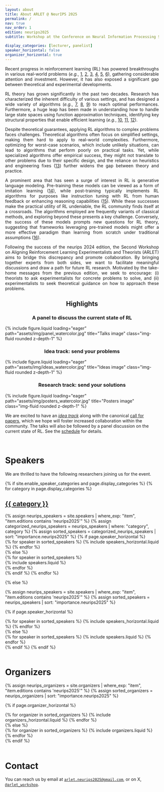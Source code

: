 ```yaml
---
layout: about
title: About ARLET @ NeurIPS 2025
permalink: /
nav: true
nav_order: 1
edition: neurips2025
subtitle: Workshop at the Conference on Neural Information Processing Systems, <a href="https://neurips.cc">date to be defined</a>. San Diego, California.

display_categories: [lecturer, panelist]
speaker_horizontal: false
organizer_horizontal: true
---
```


<div style="text-align: justify">
Recent progress in reinforcement learning (RL) has powered breakthroughs in various real-world problems (<i>e.g.</i>, <a href="https://www.nature.com/articles/nature16961">1</a>, <a href="https://ieeexplore.ieee.org/document/8103164">2</a>, <a href="https://dl.acm.org/doi/abs/10.1145/3543846">3</a>, <a href="https://www.nature.com/articles/s41586-022-05172-4">4</a>, <a href="https://www.nature.com/articles/s41586-023-06004-9">5</a>, <a href="https://arxiv.org/abs/2102.11492">6</a>), gathering considerable attention and investment. However, it has also exposed a significant gap between theoretical and experimental developments. <br>
<p></p>
RL theory has grown significantly in the past two decades. Research has characterized the inherent difficulty of various settings, and has designed a wide variety of algorithms (<i>e.g.</i>, <a href="https://arxiv.org/abs/1807.03765">7</a>, <a href="https://arxiv.org/abs/2005.06392">8</a>, <a href="https://ieeexplore.ieee.org/document/9435807">9</a>) to reach optimal performances. Furthermore, a huge leap has been made in understanding how to handle large state spaces using function approximation techniques, identifying key structural properties that enable efficient learning (<i>e.g.</i>, <a href="https://arxiv.org/abs/1907.05388">10</a>, <a href="https://arxiv.org/abs/1910.03016">11</a>, <a href="https://arxiv.org/abs/2310.07811">12</a>). <br>
<p></p>
Despite theoretical guarantees, applying RL algorithms to complex problems faces challenges. Theoretical algorithms often focus on simplified settings, making them hard to apply to real-world complexities. Furthermore, optimizing for worst-case scenarios, which include unlikely situations, can lead to algorithms that perform poorly on practical tasks. Yet, while specialized algorithms offer empirical success, they might not translate to other problems due to their specific design, and the reliance on heuristics and engineering fixes (<a href="https://iclr-blog-track.github.io/2022/03/25/ppo-implementation-details/">13</a>) further widens the gap between theory and practice. <br>
<p></p>
A prominent area that has seen a surge of interest in RL is generative language modeling. Pre-training these models can be viewed as a form of imitation learning (<a href="https://arxiv.org/abs/2407.15007">14</a>), while post-training typically implements RL algorithms for purposes like instruction tuning with RL from human feedback or enhancing reasoning capabilities (<a href="https://arxiv.org/abs/2405.04483">15</a>). While these successes make the practical utility of RL undeniable, the RL community finds itself at a crossroads. The algorithms employed are frequently variants of classical methods, and exploring beyond these presents a key challenge. Conversely, the success of these models prompts new questions for RL theory, suggesting that frameworks leveraging pre-trained models might offer a more effective paradigm than learning from scratch under traditional assumptions (<a href="https://arxiv.org/abs/2503.07453">16</a>).<br>
<p></p>
Following the success of the neurips 2024 edition, the Second Workshop on Aligning Reinforcement Learning Experimentalists and Theorists (ARLET) aims to bridge this discrepancy and promote collaboration. By bringing together experts from both sides, we want to facilitate meaningful discussions and draw a path for future RL research. Motivated by the take-home messages from the previous edition, we seek to encourage: (i) theorists to ask experimentalists for concrete problems to solve, and (ii) experimentalists to seek theoretical guidance on how to approach these problems.
</div>

<h2 style="text-align:center;">Highlights</h2>
<div class="row">
<div class="col-sm mt-3 mt-md-0">
<h3 style="text-align:center;">A panel to discuss the current state of RL</h3>
{% include figure.liquid loading="eager" path="assets/img/panel_watercolor.jpg" title="Talks image" class="img-fluid rounded z-depth-1" %}
</div>
<div class="col-sm mt-3 mt-md-0">
<h3 style="text-align:center;">Idea track: send your problems</h3>
{% include figure.liquid loading="eager" path="assets/img/ideas_watercolor.jpg" title="Ideas image" class="img-fluid rounded z-depth-1" %}
</div>
<div class="col-sm mt-3 mt-md-0">
<h3 style="text-align:center;">Research track: send your solutions</h3>
{% include figure.liquid loading="eager" path="assets/img/posters_watercolor.jpg" title="Posters image" class="img-fluid rounded z-depth-1" %}
</div>
</div>

We are excited to have an <em><a href="/neurips2025/cfi">idea track</a></em> along with the canonical <a href="/neurips2025/cfp">call for papers</a>, which we hope will foster increased collaboration within the community. The talks will also be followed by a panel discussion on the current state of RL. See the <a href="/neurips2025/schedule">schedule</a> for details.

<!-- Speakers -->
<br>
<h1><b>Speakers</b></h1>

We are thrilled to have the following researchers joining us for the event.

<div class="speakers">
{% if site.enable_speaker_categories and page.display_categories %}
  <!-- Display categorized speakers -->
  {% for category in page.display_categories %}
  <a id="{{ category }}" href=".#{{ category }}">
    <h2 class="category">{{ category }}</h2>
  </a>
  {% assign neurips_speakers = site.speakers | where_exp: "item", "item.editions contains 'neurips2025'" %}
  {% assign categorized_neurips_speakers = neurips_speakers | where: "category", category %}
  {% assign sorted_speakers = categorized_neurips_speakers | sort: "importance.neurips2025" %}
  <!-- Generate cards for each speaker -->
  {% if page.speaker_horizontal %}
  <div class="container">
    <div class="row row-cols-2">
    {% for speaker in sorted_speakers %}
      {% include speakers_horizontal.liquid %}
    {% endfor %}
    </div>
  </div>
  {% else %}
  <div class="d-flex justify-content-between">
    {% for speaker in sorted_speakers %}
      <div class="p-2">{% include speakers.liquid %}</div>
    {% endfor %}
  </div>
  {% endif %}
  {% endfor %}

{% else %}

<!-- Display speakers without categories -->

{% assign neurips_speakers = site.speakers | where_exp: "item", "item.editions contains 'neurips2025'" %}
{% assign sorted_speakers = neurips_speakers | sort: "importance.neurips2025" %}

  <!-- Generate cards for each speaker -->

{% if page.speaker_horizontal %}

  <div class="container">
    <div class="row row-cols-2">
    {% for speaker in sorted_speakers %}
      {% include speakers_horizontal.liquid %}
    {% endfor %}
    </div>
  </div>
  {% else %}
  <div class="grid">
    {% for speaker in sorted_speakers %}
      {% include speakers.liquid %}
    {% endfor %}
  </div>
  {% endif %}
{% endif %}
</div>

<br>
<!-- Organizers -->
<h1><b>Organizers</b></h1>
<p> </p>
<div class="organizers">
{% assign neurips_organizers = site.organizers | where_exp: "item", "item.editions contains 'neurips2025'" %}
{% assign sorted_organizers = neurips_organizers | sort: "importance.neurips2025" %}

<!-- Generate cards for each organizer -->
{% if page.organizer_horizontal %}
  <div class="container">
    <div class="row row-cols-2">
    {% for organizer in sorted_organizers %}
      {% include organizers_horizontal.liquid %}
    {% endfor %}
    </div>
  </div>
{% else %}
  <div class="grid">
    {% for organizer in sorted_organizers %}
      {% include organizers.liquid %}
    {% endfor %}
  </div>
{% endif %}
</div>

<br>
<h1><b>Contact</b></h1>

You can reach us by email at [``arlet.neurips2025@gmail.com``](mailto:arlet.neurips2025@gmail.com), or on X, [``@arlet_workshop``](https://x.com/arlet_workshop).